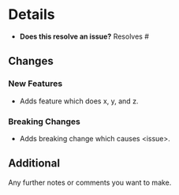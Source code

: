 <!--
👋 Hello there! Welcome.

Please check the [Contributing guidelines](https://github.com/goauthentik/authentik/blob/main/CONTRIBUTING.md#how-can-i-contribute).
-->

# Details
* **Does this resolve an issue?**
Resolves #

## Changes
### New Features
* Adds feature which does x, y, and z.

### Breaking Changes
* Adds breaking change which causes \<issue\>.

## Additional
Any further notes or comments you want to make.
